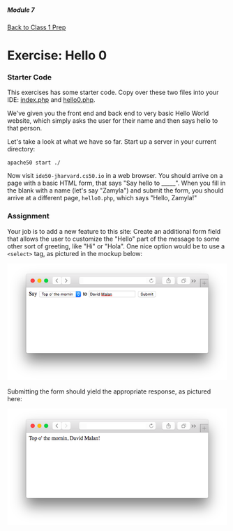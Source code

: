 ##### Module 7

[Back to Class 1 Prep](../class1-prep)

# Exercise: Hello 0

### Starter Code

This exercises has some starter code. Copy over these two files into your IDE: [index.php](./index.php) and [hello0.php](./hello0.html).

We've given you the front end and back end to very basic Hello World website, which simply asks the user for their name and then says hello to that person.

Let's take a look at what we have so far. Start up a server in your current directory:

```nohighlight
apache50 start ./
```

Now visit `ide50-jharvard.cs50.io` in a web browser. You should arrive on a page with a basic HTML form, that says "Say hello to _____". When you fill in the blank with a name (let's say "Zamyla") and submit the form, you should arrive at a different page, `hello0.php`, which says "Hello, Zamyla!"


### Assignment

Your job is to add a new feature to this site: Create an additional form field that allows the user to customize the "Hello" part of the message to some other sort of greeting, like "Hi" or "Hola". One nice option would be to use a `<select>` tag, as pictured in the mockup below:

<img src="hello0-1.png"/>

Submitting the form should yield the appropriate response, as pictured here:

<img src="hello0-2.png"/>
